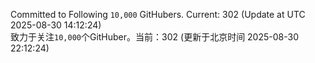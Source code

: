Committed to Following `10,000` GitHubers. Current: <!-- FOLLOWING_COUNT -->302<!-- FOLLOWING_COUNT --> (Update at UTC <!-- LAST_UPDATED -->2025-08-30 14:12:24<!-- LAST_UPDATED -->)<br>
致力于关注`10,000`个GitHuber。当前：<!-- FOLLOWING_COUNT -->302<!-- FOLLOWING_COUNT --> (更新于北京时间 <!-- LAST_UPDATED_CST -->2025-08-30 22:12:24<!-- LAST_UPDATED_CST -->)

